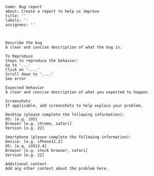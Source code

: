 
	name: Bug report
	about: Create a report to help us improve
	title: ''
	labels: ''
	assignees: ''



	Describe the bug
	A clear and concise description of what the bug is.

	To Reproduce
	Steps to reproduce the behavior:
	Go to '...'
	Click on '....'
	Scroll down to '....'
	See error

	Expected behavior
	A clear and concise description of what you expected to happen.

	Screenshots
	If applicable, add screenshots to help explain your problem.

	Desktop (please complete the following information):
	OS: [e.g. iOS]
	Browser [e.g. chrome, safari]
	Version [e.g. 22]

	Smartphone (please complete the following information):
	Device: [e.g. iPhone11.2]
	OS: [e.g. iOS13.4]
	Browser [e.g. stock browser, safari]
	Version [e.g. 22]

	Additional context
	Add any other context about the problem here.
